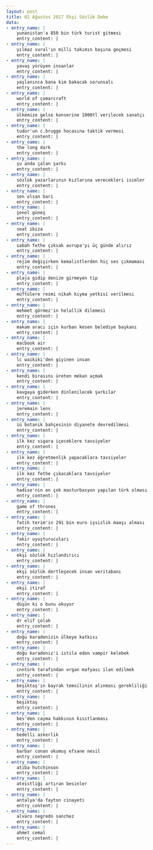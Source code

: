 ```yaml
---
layout: post
title: 02 Ağustos 2017 Ekşi Sözlük Debe
data:
- entry_name: |
    yunanistan'a 850 bin türk turist gitmesi
    entry_content: |
- entry_name: |
    yılmaz vural'ın milli takımın başına geçmesi
    entry_content: |
- entry_name: |
    yavaş yürüyen insanlar
    entry_content: |
- entry_name: |
    yaşlanınca bana kim bakacak sorunsalı
    entry_content: |
- entry_name: |
    world of çomarcraft
    entry_content: |
- entry_name: |
    ülkemize gelse konserine 1000tl verilecek sanatçı
    entry_content: |
- entry_name: |
    tudor'un c.brugge hocasına taktik vermesi
    entry_content: |
- entry_name: |
    the long dark
    entry_content: |
- entry_name: |
    şu anda çalan şarkı
    entry_content: |
- entry_name: |
    sözlük yazarlarının kızlarına verecekleri isimler
    entry_content: |
- entry_name: |
    sen olsan bari
    entry_content: |
- entry_name: |
    şenol güneş
    entry_content: |
- entry_name: |
    seat ibiza
    entry_content: |
- entry_name: |
    sabah fethe çıksak avrupa'yı üç günde alırız
    entry_content: |
- entry_name: |
    rejim değişirken kemalistlerden hiç ses çıkmaması
    entry_content: |
- entry_name: |
    plaja gidip denize girmeyen tip
    entry_content: |
- entry_name: |
    müftülere resmi nikah kıyma yetkisi verilmesi
    entry_content: |
- entry_name: |
    mehmet görmez'in helallik dilemesi
    entry_content: |
- entry_name: |
    makam aracı için kurban kesen belediye başkanı
    entry_content: |
- entry_name: |
    macbook air
    entry_content: |
- entry_name: |
    lc waikiki'den giyinen insan
    entry_content: |
- entry_name: |
    kendi birasını üreten mekan açmak
    entry_content: |
- entry_name: |
    kavgaya giderken dinlenilecek şarkılar
    entry_content: |
- entry_name: |
    jeremain lens
    entry_content: |
- entry_name: |
    iü botanik bahçesinin diyanete devredilmesi
    entry_content: |
- entry_name: |
    ilk kez sigara içeceklere tavsiyeler
    entry_content: |
- entry_name: |
    ilk kez öğretmenlik yapacaklara tavsiyeler
    entry_content: |
- entry_name: |
    ilk kez fethe çıkacaklara tavsiyeler
    entry_content: |
- entry_name: |
    hadise'nin en çok masturbasyon yapılan türk olması
    entry_content: |
- entry_name: |
    game of thrones
    entry_content: |
- entry_name: |
    fatih terim'in 291 bin euro işsizlik maaşı alması
    entry_content: |
- entry_name: |
    fakir uyuşturucuları
    entry_content: |
- entry_name: |
    ekşi sözlük hızlandırıcı
    entry_content: |
- entry_name: |
    ekşi sözlük dertleşecek insan veritabanı
    entry_content: |
- entry_name: |
    ekşi itiraf
    entry_content: |
- entry_name: |
    düşün ki o bunu okuyor
    entry_content: |
- entry_name: |
    dr elif çolak
    entry_content: |
- entry_name: |
    doğu karadenizin ülkeye katkısı
    entry_content: |
- entry_name: |
    doğu karadeniz'i istila eden vampir kelebek
    entry_content: |
- entry_name: |
    cnntürk tarafından organ mafyası ilan edilmek
    entry_content: |
- entry_name: |
    beşiktaş'ın bayrak temsilinin alınması gerekliliği
    entry_content: |
- entry_name: |
    beşiktaş
    entry_content: |
- entry_name: |
    bes'den cayma hakkının kısıtlanması
    entry_content: |
- entry_name: |
    bedelli askerlik
    entry_content: |
- entry_name: |
    barbar conan okumuş efsane nesil
    entry_content: |
- entry_name: |
    atiba hutchinson
    entry_content: |
- entry_name: |
    ateistliği artıran besinler
    entry_content: |
- entry_name: |
    antalya'da fayton cinayeti
    entry_content: |
- entry_name: |
    alvaro negredo sanchez
    entry_content: |
- entry_name: |
    ahmet cemal
    entry_content: |
---
```

